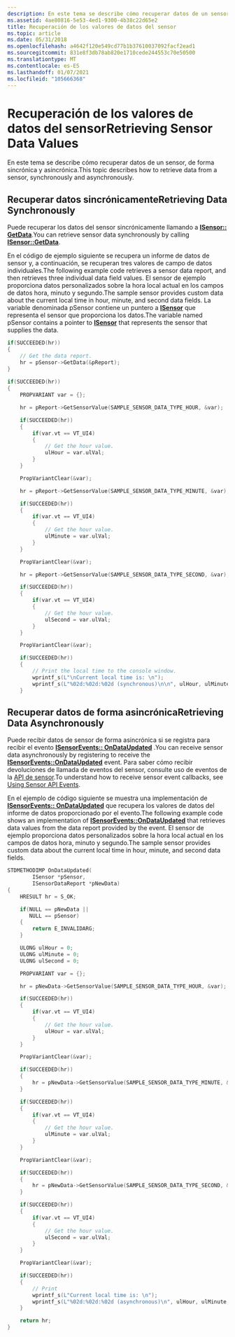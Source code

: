 ```yaml
---
description: En este tema se describe cómo recuperar datos de un sensor, de forma sincrónica y asincrónica.
ms.assetid: 4ae80816-5e53-4ed1-9300-4b38c22d65e2
title: Recuperación de los valores de datos del sensor
ms.topic: article
ms.date: 05/31/2018
ms.openlocfilehash: a4642f120e549cd77b1b37610037092facf2ead1
ms.sourcegitcommit: 831e8f3db78ab820e1710cede244553c70e50500
ms.translationtype: MT
ms.contentlocale: es-ES
ms.lasthandoff: 01/07/2021
ms.locfileid: "105666368"
---
```

# <a name="retrieving-sensor-data-values"></a><span data-ttu-id="660c5-103">Recuperación de los valores de datos del sensor</span><span class="sxs-lookup"><span data-stu-id="660c5-103">Retrieving Sensor Data Values</span></span>

<span data-ttu-id="660c5-104">En este tema se describe cómo recuperar datos de un sensor, de forma sincrónica y asincrónica.</span><span class="sxs-lookup"><span data-stu-id="660c5-104">This topic describes how to retrieve data from a sensor, synchronously and asynchronously.</span></span>

## <a name="retrieving-data-synchronously"></a><span data-ttu-id="660c5-105">Recuperar datos sincrónicamente</span><span class="sxs-lookup"><span data-stu-id="660c5-105">Retrieving Data Synchronously</span></span>

<span data-ttu-id="660c5-106">Puede recuperar los datos del sensor sincrónicamente llamando a [**ISensor:: GetData**](/windows/win32/api/sensorsapi/nf-sensorsapi-isensor-getdata).</span><span class="sxs-lookup"><span data-stu-id="660c5-106">You can retrieve sensor data synchronously by calling [**ISensor::GetData**](/windows/win32/api/sensorsapi/nf-sensorsapi-isensor-getdata).</span></span>

<span data-ttu-id="660c5-107">En el código de ejemplo siguiente se recupera un informe de datos de sensor y, a continuación, se recuperan tres valores de campo de datos individuales.</span><span class="sxs-lookup"><span data-stu-id="660c5-107">The following example code retrieves a sensor data report, and then retrieves three individual data field values.</span></span> <span data-ttu-id="660c5-108">El sensor de ejemplo proporciona datos personalizados sobre la hora local actual en los campos de datos hora, minuto y segundo.</span><span class="sxs-lookup"><span data-stu-id="660c5-108">The sample sensor provides custom data about the current local time in hour, minute, and second data fields.</span></span> <span data-ttu-id="660c5-109">La variable denominada pSensor contiene un puntero a [**ISensor**](/windows/desktop/api/sensorsapi/nn-sensorsapi-isensor) que representa el sensor que proporciona los datos.</span><span class="sxs-lookup"><span data-stu-id="660c5-109">The variable named pSensor contains a pointer to [**ISensor**](/windows/desktop/api/sensorsapi/nn-sensorsapi-isensor) that represents the sensor that supplies the data.</span></span>


```C++
if(SUCCEEDED(hr))
{
    // Get the data report.
    hr = pSensor->GetData(&pReport);
}
  
if(SUCCEEDED(hr))
{
    PROPVARIANT var = {};

    hr = pReport->GetSensorValue(SAMPLE_SENSOR_DATA_TYPE_HOUR, &var);

    if(SUCCEEDED(hr))
    {
        if(var.vt == VT_UI4)
        {
            // Get the hour value.
            ulHour = var.ulVal;                
        }
    }

    PropVariantClear(&var);

    hr = pReport->GetSensorValue(SAMPLE_SENSOR_DATA_TYPE_MINUTE, &var);

    if(SUCCEEDED(hr))
    {
        if(var.vt == VT_UI4)
        {
            // Get the hour value.
            ulMinute = var.ulVal;
        }
    }

    PropVariantClear(&var);

    hr = pReport->GetSensorValue(SAMPLE_SENSOR_DATA_TYPE_SECOND, &var);

    if(SUCCEEDED(hr))
    {
        if(var.vt == VT_UI4)
        {
            // Get the hour value.
            ulSecond = var.ulVal;
        }
    }

    PropVariantClear(&var);        

    if(SUCCEEDED(hr))
    {
        // Print the local time to the console window.
        wprintf_s(L"\nCurrent local time is: \n");
        wprintf_s(L"%02d:%02d:%02d (synchronous)\n\n", ulHour, ulMinute, ulSecond);
    }

```



## <a name="retrieving-data-asynchronously"></a><span data-ttu-id="660c5-110">Recuperar datos de forma asincrónica</span><span class="sxs-lookup"><span data-stu-id="660c5-110">Retrieving Data Asynchronously</span></span>

<span data-ttu-id="660c5-111">Puede recibir datos de sensor de forma asincrónica si se registra para recibir el evento [**ISensorEvents:: OnDataUpdated**](/windows/win32/api/sensorsapi/nf-sensorsapi-isensorevents-ondataupdated) .</span><span class="sxs-lookup"><span data-stu-id="660c5-111">You can receive sensor data asynchronously by registering to receive the [**ISensorEvents::OnDataUpdated**](/windows/win32/api/sensorsapi/nf-sensorsapi-isensorevents-ondataupdated) event.</span></span> <span data-ttu-id="660c5-112">Para saber cómo recibir devoluciones de llamada de eventos del sensor, consulte uso de eventos de la [API de sensor](using-sensor-api-events.md).</span><span class="sxs-lookup"><span data-stu-id="660c5-112">To understand how to receive sensor event callbacks, see [Using Sensor API Events](using-sensor-api-events.md).</span></span>

<span data-ttu-id="660c5-113">En el ejemplo de código siguiente se muestra una implementación de [**ISensorEvents:: OnDataUpdated**](/windows/win32/api/sensorsapi/nf-sensorsapi-isensorevents-ondataupdated) que recupera los valores de datos del informe de datos proporcionado por el evento.</span><span class="sxs-lookup"><span data-stu-id="660c5-113">The following example code shows an implementation of [**ISensorEvents::OnDataUpdated**](/windows/win32/api/sensorsapi/nf-sensorsapi-isensorevents-ondataupdated) that retrieves data values from the data report provided by the event.</span></span> <span data-ttu-id="660c5-114">El sensor de ejemplo proporciona datos personalizados sobre la hora local actual en los campos de datos hora, minuto y segundo.</span><span class="sxs-lookup"><span data-stu-id="660c5-114">The sample sensor provides custom data about the current local time in hour, minute, and second data fields.</span></span>


```C++
STDMETHODIMP OnDataUpdated(
        ISensor *pSensor,
        ISensorDataReport *pNewData)
{
    HRESULT hr = S_OK;

    if(NULL == pNewData ||
       NULL == pSensor)
    {
        return E_INVALIDARG;
    }

    ULONG ulHour = 0;
    ULONG ulMinute = 0;
    ULONG ulSecond = 0;

    PROPVARIANT var = {};

    hr = pNewData->GetSensorValue(SAMPLE_SENSOR_DATA_TYPE_HOUR, &var);

    if(SUCCEEDED(hr))
    {
        if(var.vt == VT_UI4)
        {
            // Get the hour value.
            ulHour = var.ulVal;                
        }
    }

    PropVariantClear(&var);

    if(SUCCEEDED(hr))
    {
        hr = pNewData->GetSensorValue(SAMPLE_SENSOR_DATA_TYPE_MINUTE, &var);
    }

    if(SUCCEEDED(hr))
    {
        if(var.vt == VT_UI4)
        {
            // Get the hour value.
            ulMinute = var.ulVal;
        }
    }

    PropVariantClear(&var);

    if(SUCCEEDED(hr))
    {
        hr = pNewData->GetSensorValue(SAMPLE_SENSOR_DATA_TYPE_SECOND, &var);
    }

    if(SUCCEEDED(hr))
    {
        if(var.vt == VT_UI4)
        {
            // Get the hour value.
            ulSecond = var.ulVal;
        }
    }

    PropVariantClear(&var);

    if(SUCCEEDED(hr))
    {
        // Print
        wprintf_s(L"Current local time is: \n");
        wprintf_s(L"%02d:%02d:%02d (asynchronous)\n", ulHour, ulMinute, ulSecond);
    }

    return hr;
}
```



 

 
